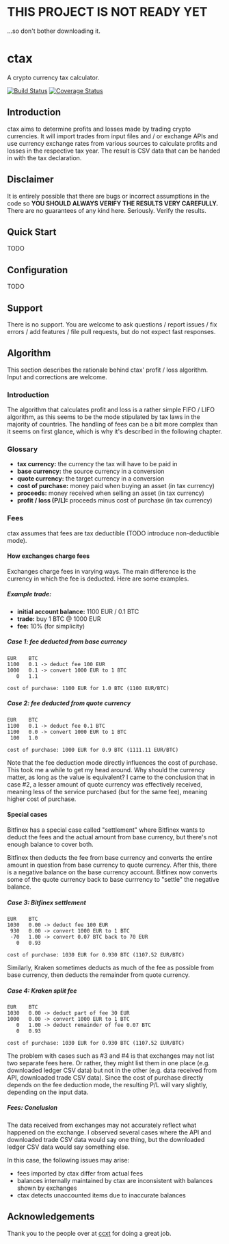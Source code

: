 # THIS PROJECT IS NOT READY YET

...so don't bother downloading it.

# ctax

A crypto currency tax calculator. 

[![Build Status](https://travis-ci.org/sebastianhaberey/ctax.svg?branch=master)](https://travis-ci.org/sebastianhaberey/ctax)
[![Coverage Status](https://coveralls.io/repos/github/sebastianhaberey/ctax/badge.svg?branch=master)](https://coveralls.io/github/sebastianhaberey/ctax?branch=master)

## Introduction

ctax aims to determine profits and losses made by trading crypto currencies.
It will import trades from input files and / or exchange APIs and use currency exchange rates 
from various sources to calculate profits and losses in the respective tax year. 
The result is CSV data that can be handed in with the tax declaration. 

## Disclaimer

It is entirely possible that there are bugs or incorrect assumptions
in the code so **YOU SHOULD ALWAYS VERIFY THE RESULTS VERY CAREFULLY.** 
There are no guarantees of any kind here. Seriously. Verify the results.

## Quick Start

TODO

## Configuration

TODO

## Support

There is no support. You are welcome to ask questions / report issues / fix errors / add features / 
file pull requests, but do not expect fast responses.

## Algorithm

This section describes the rationale behind ctax' profit / loss algorithm. Input and corrections are welcome.

### Introduction

The algorithm that calculates profit and loss is a rather simple FIFO / LIFO algorithm, as
this seems to be the mode stipulated by tax laws in the majority of countries. The handling of fees
can be a bit more complex than it seems on first glance, which is why it's described in the following chapter.

### Glossary

- **tax currency:** the currency the tax will have to be paid in
- **base currency:** the source currency in a conversion
- **quote currency:** the target currency in a conversion
- **cost of purchase:** money paid when buying an asset (in tax currency)
- **proceeds:** money received when selling an asset (in tax currency)
- **profit / loss (P/L):** proceeds minus cost of purchase (in tax currency)

### Fees

ctax assumes that fees are tax deductible (TODO introduce non-deductible mode).

#### How exchanges charge fees

Exchanges charge fees in varying ways. The main difference is the 
currency in which the fee is deducted. Here are some examples.

##### Example trade:

- **initial account balance:** 1100 EUR / 0.1 BTC
- **trade:** buy 1 BTC @ 1000 EUR
- **fee:** 10% (for simplicity)

##### Case 1: fee deducted from base currency

```
EUR    BTC
1100   0.1 -> deduct fee 100 EUR
1000   0.1 -> convert 1000 EUR to 1 BTC
   0   1.1

cost of purchase: 1100 EUR for 1.0 BTC (1100 EUR/BTC)
```

##### Case 2: fee deducted from quote currency

```
EUR    BTC
1100   0.1 -> deduct fee 0.1 BTC
1100   0.0 -> convert 1000 EUR to 1 BTC
 100   1.0

cost of purchase: 1000 EUR for 0.9 BTC (1111.11 EUR/BTC)
```

Note that the fee deduction mode directly influences the cost of purchase.
This took me a while to get my head around. Why should the currency matter,
as long as the value is equivalent? I came to the conclusion that in case #2,
a lesser amount of quote currency was effectively received, 
meaning less of the service purchased (but for the same fee), 
meaning higher cost of purchase. 

#### Special cases

Bitfinex has a special case called "settlement" where Bitfinex wants to deduct the fees 
and the actual amount from base currency, but there's not enough balance to cover both.

Bitfinex then deducts the fee from base currency and converts the entire amount in question 
from base currency to quote currency. After this, there is a negative balance on the base 
currency account. Bitfinex now converts some of the quote currency back to base currrency 
to "settle" the negative balance.

##### Case 3: Bitfinex settlement

```
EUR    BTC
1030   0.00 -> deduct fee 100 EUR
 930   0.00 -> convert 1000 EUR to 1 BTC
 -70   1.00 -> convert 0.07 BTC back to 70 EUR
   0   0.93 

cost of purchase: 1030 EUR for 0.930 BTC (1107.52 EUR/BTC)
```

Similarly, Kraken sometimes deducts as much of the fee as possible from base currency, 
then deducts the remainder from quote currency.

##### Case 4: Kraken split fee

```
EUR    BTC
1030   0.00 -> deduct part of fee 30 EUR
1000   0.00 -> convert 1000 EUR to 1 BTC
   0   1.00 -> deduct remainder of fee 0.07 BTC
   0   0.93 

cost of purchase: 1030 EUR for 0.930 BTC (1107.52 EUR/BTC)
```

The problem with cases such as #3 and #4 is that exchanges may not list two separate fees here. 
Or rather, they might list them in one place (e.g. downloaded ledger CSV data) but not in the other 
(e.g. data received from API, downloaded trade CSV data). Since the cost of purchase directly
depends on the fee deduction mode, the resulting P/L will vary slightly, depending on the
input data.

##### Fees: Conclusion

The data received from exchanges may not accurately reflect what happened on the exchange.
I observed several cases where the API and downloaded trade CSV data would 
say one thing, but the downloaded ledger CSV data would say something else. 

In this case, the following issues may arise:

* fees imported by ctax differ from actual fees
* balances internally maintained by ctax are inconsistent with balances shown by exchanges
* ctax detects unaccounted items due to inaccurate balances

## Acknowledgements

Thank you to the people over at [ccxt](https://github.com/ccxt/ccxt) for doing a great job.